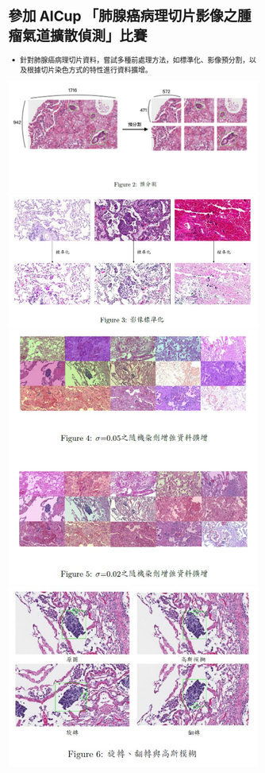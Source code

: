# 參加 AICup 「肺腺癌病理切片影像之腫瘤氣道擴散偵測」比賽
- 針對肺腺癌病理切片資料，嘗試多種前處理方法，如標準化、影像預分割，以及根據切片染色方式的特性進行資料擴增。

![image info](images/precut.jpg)
![image info](images/standard.jpg)
![image info](images/data_augmentation.jpg)
![image info](images/geometric.jpg)

<p align="center" width="100%">
    <img width="50%" src="https://github.com/aoi-mitori/ImageProcessingFinal/images/precut.jpg>
</p>
